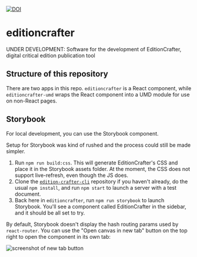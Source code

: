 [![DOI](https://zenodo.org/badge/574677398.svg)](https://zenodo.org/badge/latestdoi/574677398)

# editioncrafter
UNDER DEVELOPMENT: Software for the development of EditionCrafter, digital critical edition publication tool

## Structure of this repository

There are two apps in this repo. `editioncrafter` is a React component, while `editioncrafter-umd` wraps the React component into a UMD module for use on non-React pages.

## Storybook

For local development, you can use the Storybook component.

Setup for Storybook was kind of rushed and the process could still be made simpler.

1. Run `npm run build:css`. This will generate EditionCrafter's CSS and place it in the Storybook assets folder. At the moment, the CSS does not support live-refresh, even though the JS does.
2. Clone the [`edition-crafter-cli`](https://github.com/cu-mkp/editioncrafter-cli) repository if you haven't already, do the usual `npm install`, and run `npm start` to launch a server with a test document.
3. Back here in `editioncrafter`, run `npm run storybook` to launch Storybook. You'll see a component called EditionCrafter in the sidebar, and it should be all set to try.

By default, Storybook doesn't display the hash routing params used by `react-router`. You can use the "Open canvas in new tab" button on the top right to open the component in its own tab:

![screenshot of new tab button](newtab.png)

